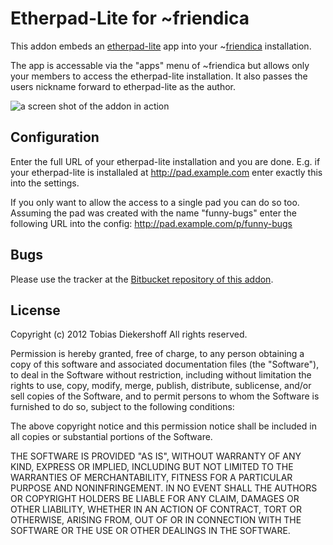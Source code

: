 Etherpad-Lite for ~friendica
============================

This addon embeds an [etherpad-lite][1] app into your ~[friendica][2] installation.

The app is accessable via the "apps" menu of ~friendica but allows only your
members to access the etherpad-lite installation. It also passes the users
nickname forward to etherpad-lite as the author.

![a screen shot of the addon in action](https://bitbucket.org/tobiasd/friendica-etherpad-lite/raw/4c5b42be4a3c489e33f47462b54f2997c16528f9/screenshot.jpg)

[1]:https://github.com/ether/etherpad-lite
[2]:http://friendica.com

Configuration
-------------

Enter the full URL of your etherpad-lite installation and you are done. E.g. if
your etherpad-lite is installaled at http://pad.example.com enter exactly this
into the settings.

If you only want to allow the access to a single pad you can do so too.
Assuming the pad was created with the name "funny-bugs" enter the following URL
into the config: http://pad.example.com/p/funny-bugs

Bugs
----

Please use the tracker at the [Bitbucket repository of this addon][3].

[3]:https://bitbucket.org/tobiasd/friendica-etherpad-lite

License
-------

Copyright (c) 2012 Tobias Diekershoff
All rights reserved.

Permission is hereby granted, free of charge, to any person obtaining a copy
of this software and associated documentation files (the "Software"), to deal
in the Software without restriction, including without limitation the rights
to use, copy, modify, merge, publish, distribute, sublicense, and/or sell
copies of the Software, and to permit persons to whom the Software is
furnished to do so, subject to the following conditions:

The above copyright notice and this permission notice shall be included in
all copies or substantial portions of the Software.

THE SOFTWARE IS PROVIDED "AS IS", WITHOUT WARRANTY OF ANY KIND, EXPRESS OR
IMPLIED, INCLUDING BUT NOT LIMITED TO THE WARRANTIES OF MERCHANTABILITY,
FITNESS FOR A PARTICULAR PURPOSE AND NONINFRINGEMENT. IN NO EVENT SHALL THE
AUTHORS OR COPYRIGHT HOLDERS BE LIABLE FOR ANY CLAIM, DAMAGES OR OTHER
LIABILITY, WHETHER IN AN ACTION OF CONTRACT, TORT OR OTHERWISE, ARISING FROM,
OUT OF OR IN CONNECTION WITH THE SOFTWARE OR THE USE OR OTHER DEALINGS IN
THE SOFTWARE.
